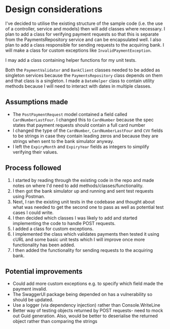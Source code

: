 # Design considerations

I've decided to utilise the existing structure of the sample code (i.e. the use of a controller, service and models) then will add classes where necessary.
I plan to add a class for verifying payment requests so that this is separate from the PaymentsRepository service and can be encapsulated well.
I also plan to add a class responsible for sending requests to the acquiring bank.
I will make a class for custom exceptions like `InvalidPaymentException`.

I may add a class containing helper functions for my unit tests.

Both the `PaymentValidator` and `BankClient` classes needed to be added as singleton services because the `PaymentsRepository` class depends on them and that class is a singleton.
I made a `DateHelper` class to contain utility methods because I will need to interact with dates in multiple classes.

## Assumptions made

- The `PostPaymentRequest` model contained a field called `CardNumberLastFour`. I changed this to `CardNumber` because the spec states that payment requests should contain a full card number
- I changed the type of the `CardNumber`, `CardNumberLastFour` and `CVV` fields to be strings in case they contain leading zeros and because they are strings when sent to the bank simulator anyway.
- I left the `ExpiryMonth` and `ExpiryYear` fields as integers to simplify verifying their values.

## Process followed

1. I started by reading through the existing code in the repo and made notes on where I'd need to add methods/classes/functionality.
2. I then got the bank simulator up and running and sent test requests using Postman.
3. Next, I ran the existing unit tests in the codebase and thought about what was needed to get the second one to pass as well as potential test cases I could write.
4. I then decided which classes I was likely to add and started implementing the code to handle POST requests.
5. I added a class for custom exceptions.
6. I implemented the class which validates payments then tested it using cURL and some basic unit tests which I will improve once more functionality has been added.
7. I then added the functionality for sending requests to the acquiring bank. 

## Potential improvements

- Could add more custom exceptions e.g. to specify which field made the payment invalid.
- The SwaggerUI package being depended on has a vulnerability so should be updated.
- Use a logger (via dependency injection) rather than Console.WriteLine
- Better way of testing objects returned by POST requests- need to mock out Guid generation. Also, would be better to deserialise the returned object rather than comparing the strings